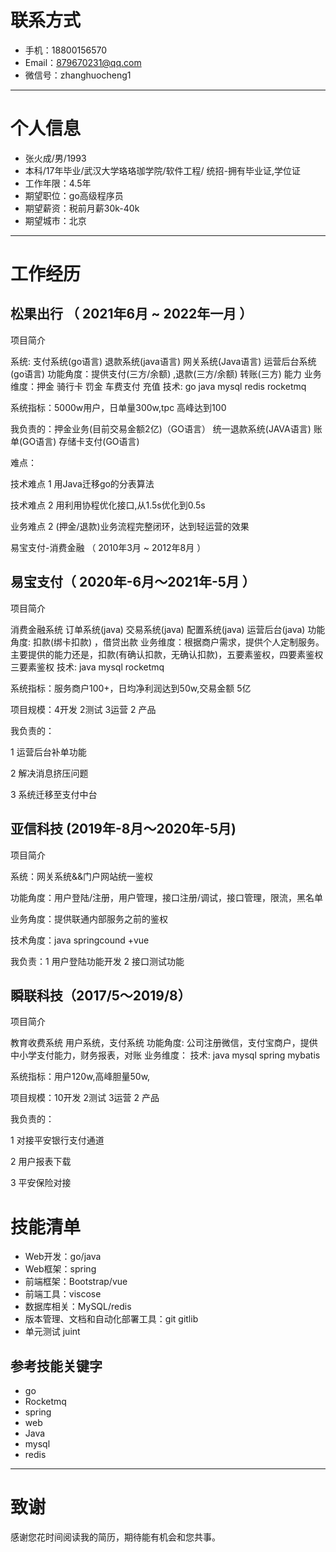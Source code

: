

# 联系方式

- 手机：18800156570
- Email：879670231@qq.com
- 微信号：zhanghuocheng1

------

# 个人信息

- 张⽕成/男/1993
- 本科/17年毕业/武汉大学珞珞珈学院/软件⼯程/ 统招-拥有毕业证,学位证
- 工作年限：4.5年
- 期望职位：go高级程序员
- 期望薪资：税前月薪30k-40k
- 期望城市：北京

------

# 工作经历

## 松果出行 （ 2021年6月 ~ 2022年一月 ）

项目简介

系统:  支付系统(go语言) 退款系统(java语言) 网关系统(Java语言) 运营后台系统(go语言) 
功能角度：提供支付(三方/余额) ,退款(三方/余额) 转账(三方) 能力
业务维度：押金  骑行卡 罚金 车费支付 充值
技术:  go  java  mysql redis rocketmq 

系统指标：5000w用户，日单量300w,tpc 高峰达到100

我负责的：押金业务(目前交易金额2亿)（GO语言） 统一退款系统(JAVA语言)  账单(GO语言) 存储卡支付(GO语言) 

难点：

技术难点 1 用Java迁移go的分表算法 

技术难点 2 用利用协程优化接口,从1.5s优化到0.5s

业务难点 2 (押金/退款)业务流程完整闭环，达到轻运营的效果

易宝支付-消费金融 （ 2010年3月 ~ 2012年8月 ）

## 易宝支付（ 2020年-6月～2021年-5月 ）

项目简介

消费金融系统 订单系统(java) 交易系统(java)  配置系统(java)  运营后台(java)
功能角度: 扣款(绑卡扣款) ，借贷出款
业务维度：根据商户需求，提供个人定制服务。主要提供的能力还是，扣款(有确认扣款，无确认扣款)，五要素鉴权，四要素鉴权 三要素鉴权
技术:  java mysql rocketmq

系统指标：服务商户100+，日均净利润达到50w,交易金额 5亿

项目规模：4开发 2测试 3运营  2 产品

我负责的：

1 运营后台补单功能 

2 解决消息挤压问题

3 系统迁移至支付中台

## 亚信科技 (2019年-8月～2020年-5月)

项目简介

系统：网关系统&&门户网站统一鉴权

功能角度：用户登陆/注册，用户管理，接口注册/调试，接口管理，限流，黑名单

业务角度：提供联通内部服务之前的鉴权

技术角度：java springcound +vue

我负责：1 用户登陆功能开发 2 接口测试功能 

## 瞬联科技（2017/5～2019/8）

项目简介

教育收费系统 用户系统，支付系统 
功能角度: 公司注册微信，支付宝商户，提供中小学支付能力，财务报表，对账
业务维度：
技术:  java mysql spring mybatis

系统指标：用户120w,高峰胆量50w,

项目规模：10开发 2测试 3运营  2 产品

我负责的：

1 对接平安银行支付通道

2 用户报表下载

3 平安保险对接

# 技能清单

- Web开发：go/java
- Web框架：spring
- 前端框架：Bootstrap/vue
- 前端工具：viscose
- 数据库相关：MySQL/redis
- 版本管理、文档和自动化部署工具：git gitlib
- 单元测试 juint

## 参考技能关键字

- go
- Rocketmq
- spring
- web
- Java
- mysql
- redis

------

# 致谢

感谢您花时间阅读我的简历，期待能有机会和您共事。